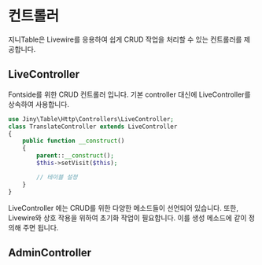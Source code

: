 # 컨트롤러
지니Table은 Livewire를 응용하여 쉽게 CRUD 작업을 처리할 수 있는 컨트롤러를 제공합니다.

## LiveController
Fontside를 위한 CRUD 컨트롤러 입니다. 기본 controller 대신에 LiveController를 상속하여
사용합니다. 

```php
use Jiny\Table\Http\Controllers\LiveController;
class TranslateController extends LiveController
{
    public function __construct()
    {
        parent::__construct();
        $this->setVisit($this);

        // 테이블 설정
    }
}
```

LiveController 에는 CRUD를 위한 다양한 메소드들이 선언되어 있습니다.
또한, Livewire와 상호 작용을 위하여 초기화 작업이 필요합니다. 이를 생성 메소드에 같이 정의해 주면 됩니다.

## AdminController
